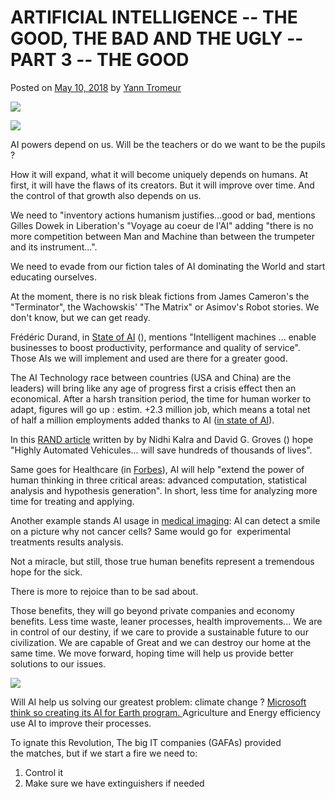 # ARTIFICIAL INTELLIGENCE -- THE GOOD, THE BAD AND THE UGLY -- PART 3 -- THE GOOD

Posted on [May 10, 2018](https://iooikos.co/blog-post/artificial-intelligence-the-good-the-bad-and-the-ugly-part-3-the-good/) by [Yann Tromeur](https://iooikos.co/author/gmailyatr/)

[![](https://i0.wp.com/iooikos.co/wp-content/uploads/2018/08/19.png?fit=536%2C357&ssl=1)](https://iooikos.co/blog-post/artificial-intelligence-the-good-the-bad-and-the-ugly-part-3-the-good/)

![](https://static.wixstatic.com/media/d161f2c4774d9289d06c95c23ca11ceb.jpg/v1/fill/w_484,h_484,al_c,q_80,usm_0.66_1.00_0.01/d161f2c4774d9289d06c95c23ca11ceb.webp)

AI powers depend on us. Will be the teachers or do we want to be the pupils ?

How it will expand, what it will become uniquely depends on humans. At first, it will have the flaws of its creators. But it will improve over time. And the control of that growth also depends on us.

We need to "inventory actions humanism justifies...good or bad, mentions Gilles Dowek in Liberation's "Voyage au coeur de l'AI" adding "there is no more competition between Man and Machine than between the trumpeter and its instrument...".

We need to evade from our fiction tales of AI dominating the World and start educating ourselves.

At the moment, there is no risk bleak fictions from James Cameron's the "Terminator", the Wachowskis' "The Matrix" or Asimov's Robot stories. We don't know, but we can get ready.

Frédéric Durand, in [State of AI](https://www.itproportal.com/features/the-state-of-ai-why-businesses-need-to-start-using-artificial-intelligence-now/) (), mentions "Intelligent machines ... enable businesses to boost productivity, performance and quality of service". Those AIs we will implement and used are there for a greater good.

The AI Technology race between countries (USA and China) are the leaders) will bring like any age of progress first a crisis effect then an economical. After a harsh transition period, the time for human worker to adapt, figures will go up : estim. +2.3 million job, which means a total net of half a million employments added thanks to AI ([in state of AI](https://www.itproportal.com/features/the-state-of-ai-why-businesses-need-to-start-using-artificial-intelligence-now/)).

In this [RAND article](https://www.rand.org/pubs/research_reports/RR2150.html) written by by Nidhi Kalra and David G. Groves () hope "Highly Automated Vehicules... will save hundreds of thousands of lives".

Same goes for Healthcare (in [Forbes](https://www.forbes.com/sites/forbestechcouncil/2018/01/30/how-ai-is-transforming-the-future-of-healthcare/#2eca729b3e60)), AI will help "extend the power of human thinking in three critical areas: advanced computation, statistical analysis and hypothesis generation". In short, less time for analyzing more time for treating and applying.

Another example stands AI usage in [medical imaging](https://www.futureofeverything.io/will-ai-able-truly-save-lives/): AI can detect a smile on a picture why not cancer cells? Same would go for  experimental treatments results analysis.

Not a miracle, but still, those true human benefits represent a tremendous hope for the sick.

There is more to rejoice than to be sad about.

Those benefits, they will go beyond private companies and economy benefits. Less time waste, leaner processes, health improvements... We are in control of our destiny, if we care to provide a sustainable future to our civilization. We are capable of Great and we can destroy our home at the same time. We move forward, hoping time will help us provide better solutions to our issues.

![](https://static.wixstatic.com/media/fb4687a1234171ec701f550ff8084bc7.jpg/v1/fill/w_484,h_323,al_c,q_80,usm_0.66_1.00_0.01/fb4687a1234171ec701f550ff8084bc7.webp)

Will AI help us solving our greatest problem: climate change ? [Microsoft think so creating its AI for Earth program. ](https://blogs.microsoft.com/on-the-issues/2017/12/11/ai-for-earth-can-be-a-game-changer-for-our-planet/)Agriculture and Energy efficiency use AI to improve their processes.

To ignate this Revolution, The big IT companies (GAFAs) provided the matches, but if we start a fire we need to:

1.  Control it
2.  Make sure we have extinguishers if needed
